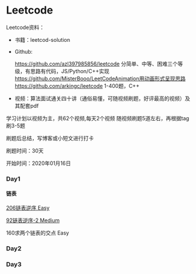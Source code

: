 # Leetcode
Leetcode资料：

- 书籍：leetcod-solution

- Github: 

  https://github.com/azl397985856/leetcode 分简单、中等、困难三个等级，有思路有代码，JS/Python/C++实现
  https://github.com/MisterBooo/LeetCodeAnimation用动画形式呈现思路
  https://github.com/arkingc/leetcode 1-400题，C++

- 视频：算法面试通关四十讲（通俗易懂，可随视频刷题，好评最高的视频）及其配套pdf

学习计划以视频为主，共62个视频,每天2个视频 随视频刷题5道左右，再根据tag刷3-5题

刷题后总结，写博客或小短文进行打卡

刷题时间：30天

开始时间：2020年01月16日

### Day1

#### 链表

[206链表逆序 Easy](https://github.com/yyyujintang/Leetcode/blob/master/Leetcode206.cpp)

[92链表逆序-2 Medium](https://github.com/yyyujintang/Leetcode/blob/master/Leetcode92.cpp)

160求两个链表的交点 Easy



### Day2

### Day3
